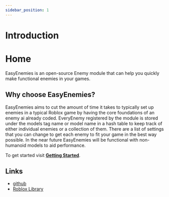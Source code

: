 ```yaml
---
sidebar_position: 1
---
```


# Introduction

# Home

EasyEnemies is an open-source Enemy module that can help you quickly make functional enemies in your games.

## Why choose EasyEnemies?

EasyEnemies aims to cut the amount of time it takes to typically set up enemies in a typical Roblox game by having the core foundations of an enemy ai already coded. EveryEnemy registered by the module is stored under the models tag name or model name in a hash table to keep track of either individual enemies or a collection of them. There are a list of settings that you can change to get each enemy to fit your game in the best way possible. In the near future EasyEnemies will be functional with non-humanoid models to aid performance.

To get started visit **[Getting Started](/docs/tutorial-basics/start)**.

## Links

-   [github]
-   [Roblox Library]

[github]: https://github.com/Th3Pr0fessor/EasyEnemies
[roblox library]: https://www.roblox.com/library/9041187417/EasyEnemies
